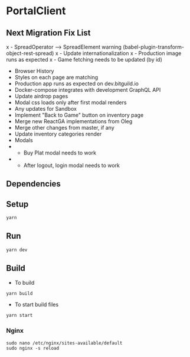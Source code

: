 # PortalClient

## Next Migration Fix List
x - SpreadOperator --> SpreadElement warning (babel-plugin-transform-object-rest-spread)
x - Update internationalization
x - Production image runs as expected
x - Game fetching needs to be updated (by id)
- Browser History
- Styles on each page are matching
- Production app runs as expected on dev.bitguild.io
- Docker-compose integrates with development GraphQL API
- Update airdrop pages
- Modal css loads only after first modal renders
- Any updates for Sandbox
- Implement "Back to Game" button on inventory page
- Merge new ReactGA implementations from Oleg
- Merge other changes from master, if any
- Update inventory categories render
- Modals
- - Buy Plat modal needs to work
- - After logout, login modal needs to work


## Dependencies

## Setup

```bash
yarn
```

## Run

```bash
yarn dev
```

## Build

- To build
```bash
yarn build
```

- To start build files
```bash
yarn start
```

### Nginx

```
sudo nano /etc/nginx/sites-available/default
sudo nginx -s reload
```
